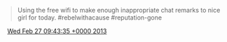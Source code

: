 > Using the free wifi to make enough inappropriate chat remarks to nice girl for today\. \#rebelwithacause \#reputation\-gone

<img src="../../media/tweet.ico" width="12" /> [Wed Feb 27 09:43:35 +0000 2013](https://twitter.com/DromerDenker/status/306701099929309184)